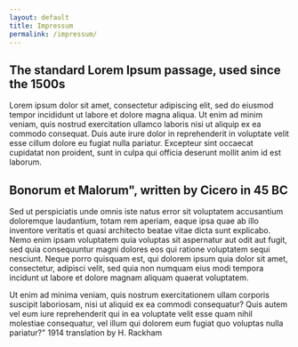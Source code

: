 ```yaml
---
layout: default
title: Impressum
permalink: /impressum/
---
```


## The standard Lorem Ipsum passage, used since the 1500s

Lorem ipsum dolor sit amet, consectetur adipiscing elit, sed do eiusmod tempor 
incididunt ut labore et dolore magna aliqua. Ut enim ad minim veniam, quis nostrud 
exercitation ullamco laboris nisi ut aliquip ex ea commodo consequat. Duis aute irure 
dolor in reprehenderit in voluptate velit esse cillum dolore eu fugiat nulla pariatur. 
Excepteur sint occaecat cupidatat non proident, sunt in culpa qui officia deserunt 
mollit anim id est laborum.


## Bonorum et Malorum", written by Cicero in 45 BC

Sed ut perspiciatis unde omnis iste natus error sit voluptatem accusantium doloremque 
laudantium, totam rem aperiam, eaque ipsa quae ab illo inventore veritatis et quasi 
architecto beatae vitae dicta sunt explicabo. Nemo enim ipsam voluptatem quia voluptas 
sit aspernatur aut odit aut fugit, sed quia consequuntur magni dolores eos qui ratione 
voluptatem sequi nesciunt. Neque porro quisquam est, qui dolorem ipsum quia dolor sit 
amet, consectetur, adipisci velit, sed quia non numquam eius modi tempora incidunt ut 
labore et dolore magnam aliquam quaerat voluptatem. 

Ut enim ad minima veniam, quis nostrum exercitationem ullam corporis 
suscipit laboriosam, nisi ut aliquid ex ea commodi consequatur? Quis autem vel 
eum iure reprehenderit qui in ea voluptate velit esse quam nihil molestiae 
consequatur, vel illum qui dolorem eum fugiat quo voluptas nulla pariatur?"
1914 translation by H. Rackham

